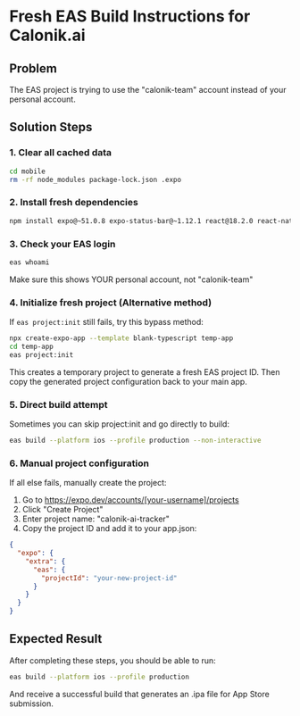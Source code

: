# Fresh EAS Build Instructions for Calonik.ai

## Problem
The EAS project is trying to use the "calonik-team" account instead of your personal account.

## Solution Steps

### 1. Clear all cached data
```bash
cd mobile
rm -rf node_modules package-lock.json .expo
```

### 2. Install fresh dependencies
```bash
npm install expo@~51.0.8 expo-status-bar@~1.12.1 react@18.2.0 react-native@0.74.5 @babel/core@^7.20.0
```

### 3. Check your EAS login
```bash
eas whoami
```
Make sure this shows YOUR personal account, not "calonik-team"

### 4. Initialize fresh project (Alternative method)
If `eas project:init` still fails, try this bypass method:

```bash
npx create-expo-app --template blank-typescript temp-app
cd temp-app
eas project:init
```

This creates a temporary project to generate a fresh EAS project ID. Then copy the generated project configuration back to your main app.

### 5. Direct build attempt
Sometimes you can skip project:init and go directly to build:

```bash
eas build --platform ios --profile production --non-interactive
```

### 6. Manual project configuration
If all else fails, manually create the project:

1. Go to https://expo.dev/accounts/[your-username]/projects
2. Click "Create Project"
3. Enter project name: "calonik-ai-tracker"
4. Copy the project ID and add it to your app.json:

```json
{
  "expo": {
    "extra": {
      "eas": {
        "projectId": "your-new-project-id"
      }
    }
  }
}
```

## Expected Result
After completing these steps, you should be able to run:
```bash
eas build --platform ios --profile production
```

And receive a successful build that generates an .ipa file for App Store submission.